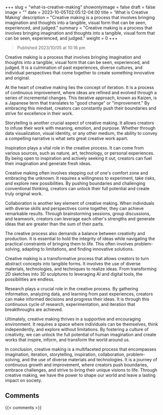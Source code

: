 +++
slug = "what-is-creative-making"
showonlyimage = false
draft = false
image = ""
date = 2023-10-05T02:05:12-04:00
title = 'What is Creative Making'
description = "Creative making is a process that involves bringing imagination and thoughts into a tangible, visual form that can be seen, experienced, and judged."
summary = "Creative making is a process that involves bringing imagination and thoughts into a tangible, visual form that can be seen, experienced, and judged."
weight = 0
+++

> Published 2023/10/05 at 10:16 pm

Creative making is a process that involves bringing imagination and thoughts into a tangible, visual form that can be seen, experienced, and judged. It is a culmination of past experiences, diverse cultures, and individual perspectives that come together to create something innovative and original.

At the heart of creative making lies the concept of iteration. It is a process of continuous improvement, where ideas are refined and evolved through a series of incremental changes. This iterative approach, known as Kaizen, is a Japanese term that translates to "good change" or "improvement." By embracing this mindset, creators can constantly push their boundaries and strive for excellence in their work.

Storytelling is another crucial aspect of creative making. It allows creators to infuse their work with meaning, emotion, and purpose. Whether through data visualization, visual identity, or any other medium, the ability to convey a compelling narrative is what sets great creative work apart.

Inspiration plays a vital role in the creative process. It can come from various sources, such as nature, art, technology, or personal experiences. By being open to inspiration and actively seeking it out, creators can fuel their imagination and generate fresh ideas.

Creative making often involves stepping out of one's comfort zone and embracing the unknown. It requires a willingness to experiment, take risks, and explore new possibilities. By pushing boundaries and challenging conventional thinking, creators can unlock their full potential and create truly original work.

Collaboration is another key element of creative making. When individuals with diverse skills and perspectives come together, they can achieve remarkable results. Through brainstorming sessions, group discussions, and teamwork, creators can leverage each other's strengths and generate ideas that are greater than the sum of their parts.

The creative process also demands a balance between creativity and production. It is essential to hold the integrity of ideas while navigating the practical constraints of bringing them to life. This often involves problem-solving, adapting to limitations, and finding innovative solutions.

Creative making is a transformative process that allows creators to turn abstract concepts into tangible forms. It involves the use of diverse materials, technologies, and techniques to realize ideas. From transforming 2D sketches into 3D sculptures to leveraging AI and digital tools, the possibilities are endless.

Research plays a crucial role in the creative process. By gathering information, analyzing data, and learning from past experiences, creators can make informed decisions and progress their ideas. It is through this continuous cycle of research, experimentation, and iteration that breakthroughs are achieved.

Ultimately, creative making thrives in a supportive and encouraging environment. It requires a space where individuals can be themselves, think independently, and explore without limitations. By fostering a culture of creativity, we can unlock the full potential of human imagination and create works that inspire, inform, and transform the world around us.

In conclusion, creative making is a multifaceted process that encompasses imagination, iteration, storytelling, inspiration, collaboration, problem-solving, and the use of diverse materials and technologies. It is a journey of continuous growth and improvement, where creators push boundaries, embrace challenges, and strive to bring their unique visions to life. Through creative making, we have the power to shape our world and leave a lasting impact on society.

## Comments

{{< comments >}}